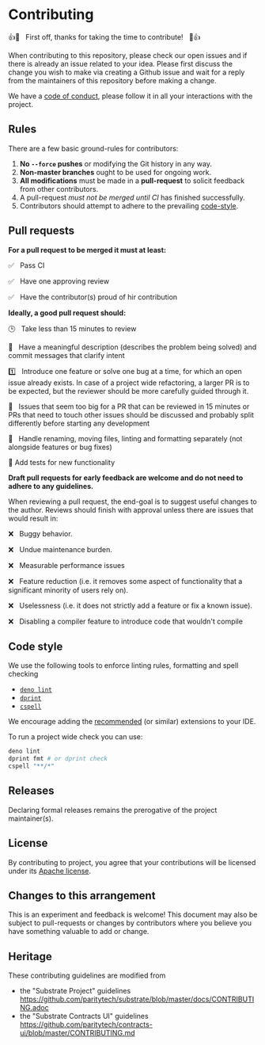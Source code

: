 # Contributing

👍🎉 &nbsp; First off, thanks for taking the time to contribute! &nbsp; 🎉👍

When contributing to this repository, please check our open issues and if there is already an issue related to your idea. Please first discuss the change you wish to make via creating a Github issue and wait for a reply from the maintainers of this repository before making a change.

We have a [code of conduct](CODE_OF_CONDUCT.md), please follow it in all your interactions with the project.

## Rules

There are a few basic ground-rules for contributors:

1. **No `--force` pushes** or modifying the Git history in any way.
2. **Non-master branches** ought to be used for ongoing work.
3. **All modifications** must be made in a **pull-request** to solicit feedback from other contributors.
4. A pull-request _must not be merged until CI_ has finished successfully.
5. Contributors should attempt to adhere to the prevailing [code-style](#code-style).

## Pull requests

**For a pull request to be merged it must at least:**

:white_check_mark: &nbsp; Pass CI

:white_check_mark: &nbsp; Have one approving review

:white_check_mark: &nbsp; Have the contributor(s) proud of hir contribution

**Ideally, a good pull request should:**

:clock3: &nbsp; Take less than 15 minutes to review

:open_book: &nbsp; Have a meaningful description (describes the problem being solved) and commit messages that clarify intent

:one: &nbsp; Introduce one feature or solve one bug at a time, for which an open issue already exists. In case of a project wide refactoring, a larger PR is to be expected, but the reviewer should be more carefully guided through it.

:jigsaw: &nbsp; Issues that seem too big for a PR that can be reviewed in 15 minutes or PRs that need to touch other issues should be discussed and probably split differently before starting any development

:dart: &nbsp; Handle renaming, moving files, linting and formatting separately (not alongside features or bug fixes)

:test_tube: Add tests for new functionality

**Draft pull requests for early feedback are welcome and do not need to adhere to any guidelines.**

When reviewing a pull request, the end-goal is to suggest useful changes to the author. Reviews should finish with approval unless there are issues that would result in:

:x: &nbsp; Buggy behavior.

:x: &nbsp; Undue maintenance burden.

:x: &nbsp; Measurable performance issues

:x: &nbsp; Feature reduction (i.e. it removes some aspect of functionality that a significant minority of users rely on).

:x: &nbsp; Uselessness (i.e. it does not strictly add a feature or fix a known issue).

:x: &nbsp; Disabling a compiler feature to introduce code that wouldn't compile

## Code style

We use the following tools to enforce linting rules, formatting and spell checking

- [`deno lint`](https://deno.land/manual/tools/linter)
- [`dprint`](https://dprint.dev/)
- [`cspell`](https://cspell.org/)

We encourage adding the [recommended](.vscode/extensions.json) (or similar) extensions to your IDE.

To run a project wide check you can use:

```bash
deno lint
dprint fmt # or dprint check
cspell "**/*"
```

## Releases

Declaring formal releases remains the prerogative of the project maintainer(s).

## License

By contributing to project, you agree that your contributions will be licensed under its [Apache license](LICENSE).

## Changes to this arrangement

This is an experiment and feedback is welcome! This document may also be subject to pull-requests or changes by contributors where you believe you have something valuable to add or change.

## Heritage

These contributing guidelines are modified from

- the "Substrate Project" guidelines https://github.com/paritytech/substrate/blob/master/docs/CONTRIBUTING.adoc
- the "Substrate Contracts UI" guidelines https://github.com/paritytech/contracts-ui/blob/master/CONTRIBUTING.md
